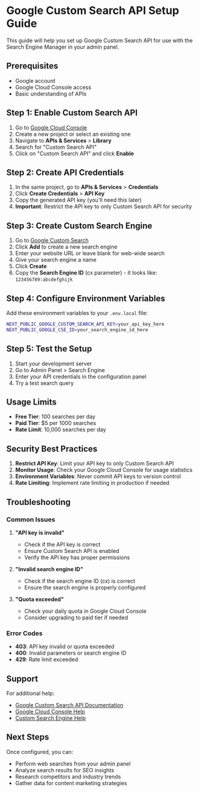 # Google Custom Search API Setup Guide

This guide will help you set up Google Custom Search API for use with the Search Engine Manager in your admin panel.

## Prerequisites

- Google account
- Google Cloud Console access
- Basic understanding of APIs

## Step 1: Enable Custom Search API

1. Go to [Google Cloud Console](https://console.cloud.google.com/)
2. Create a new project or select an existing one
3. Navigate to **APIs & Services** > **Library**
4. Search for "Custom Search API"
5. Click on "Custom Search API" and click **Enable**

## Step 2: Create API Credentials

1. In the same project, go to **APIs & Services** > **Credentials**
2. Click **Create Credentials** > **API Key**
3. Copy the generated API key (you'll need this later)
4. **Important**: Restrict the API key to only Custom Search API for security

## Step 3: Create Custom Search Engine

1. Go to [Google Custom Search](https://cse.google.com/)
2. Click **Add** to create a new search engine
3. Enter your website URL or leave blank for web-wide search
4. Give your search engine a name
5. Click **Create**
6. Copy the **Search Engine ID** (cx parameter) - it looks like: `123456789:abcdefghijk`

## Step 4: Configure Environment Variables

Add these environment variables to your `.env.local` file:

```bash
NEXT_PUBLIC_GOOGLE_CUSTOM_SEARCH_API_KEY=your_api_key_here
NEXT_PUBLIC_GOOGLE_CSE_ID=your_search_engine_id_here
```

## Step 5: Test the Setup

1. Start your development server
2. Go to Admin Panel > Search Engine
3. Enter your API credentials in the configuration panel
4. Try a test search query

## Usage Limits

- **Free Tier**: 100 searches per day
- **Paid Tier**: $5 per 1000 searches
- **Rate Limit**: 10,000 searches per day

## Security Best Practices

1. **Restrict API Key**: Limit your API key to only Custom Search API
2. **Monitor Usage**: Check your Google Cloud Console for usage statistics
3. **Environment Variables**: Never commit API keys to version control
4. **Rate Limiting**: Implement rate limiting in production if needed

## Troubleshooting

### Common Issues

1. **"API key is invalid"**
   - Check if the API key is correct
   - Ensure Custom Search API is enabled
   - Verify the API key has proper permissions

2. **"Invalid search engine ID"**
   - Check if the search engine ID (cx) is correct
   - Ensure the search engine is properly configured

3. **"Quota exceeded"**
   - Check your daily quota in Google Cloud Console
   - Consider upgrading to paid tier if needed

### Error Codes

- **403**: API key invalid or quota exceeded
- **400**: Invalid parameters or search engine ID
- **429**: Rate limit exceeded

## Support

For additional help:
- [Google Custom Search API Documentation](https://developers.google.com/custom-search/v1/overview)
- [Google Cloud Console Help](https://cloud.google.com/docs)
- [Custom Search Engine Help](https://support.google.com/cse/)

## Next Steps

Once configured, you can:
- Perform web searches from your admin panel
- Analyze search results for SEO insights
- Research competitors and industry trends
- Gather data for content marketing strategies
